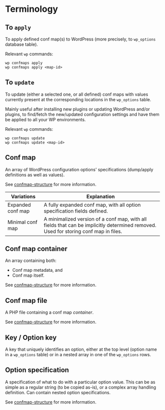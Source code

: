 # Terminology



## To `apply`

To apply defined conf map(s) to WordPress (more precisely, to `wp_options` database table).

Relevant `wp` commands:
```
wp confmaps apply
wp confmaps apply <map-id>
```


## To `update`

To update (either a selected one, or all defined) conf maps with values currently present at the corresponding locations in the `wp_options` table.

Mainly useful after installing new plugins or updating WordPress and/or plugins,
to find/fetch the new/updated configuration settings and have them be applied to all your WP environments.

Relevant `wp` commands:
```
wp confmaps update
wp confmaps update <map-id>
```



## Conf map

An array of WordPress configuration options' specifications (dump/apply definitions as well as values).

See [confmap-structure](confmap-structure.md) for more information.

| Variations | Explanation |
| ---------- | ----------- |
| Expanded conf map | A fully expanded conf map, with all option specification fields defined. |
| Minimal conf map  | A minimalized version of a conf map, with all fields that can be implicitly determined removed. Used for storing conf map in files. |



## Conf map container

An array containing both:
- Conf map metadata, and
- Conf map itself.

See [confmap-structure](confmap-structure.md) for more information.



## Conf map file

A PHP file containing a conf map _container_.

See [confmap-structure](confmap-structure.md) for more information.



## Key / Option key

A key that uniquely identifies an option, either at the top level (option name in a `wp_options` table) or in a nested array in one of the `wp_options` rows.



## Option specification

A specification of what to do with a particular option value.
This can be as simple as a regular string (to be copied as-is), or a complex array handling definition.
Can contain nested option specifications.

See [confmap-structure](confmap-structure.md) for more information.
